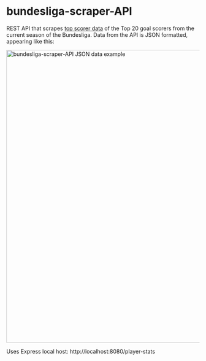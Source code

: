# bundesliga-scraper-API

REST API that scrapes [top scorer data](https://www.bbc.com/sport/football/german-bundesliga/top-scorers) of the Top 20 goal scorers from the current season of the Bundesliga. Data from the API is JSON formatted, appearing like this:

<img width="763" alt="bundesliga-scraper-API JSON data example" src="https://user-images.githubusercontent.com/63774420/139618596-6cfbeb7e-67c6-4419-a746-ea1215592151.png">

Uses Express local host: http://localhost:8080/player-stats
